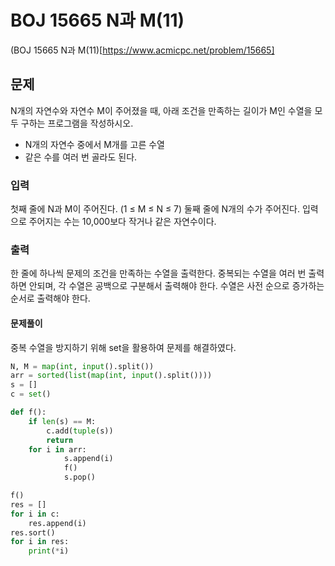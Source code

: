 # BOJ 15665 N과 M(11)  
(BOJ 15665 N과 M(11)[https://www.acmicpc.net/problem/15665]

## 문제
N개의 자연수와 자연수 M이 주어졌을 때, 아래 조건을 만족하는 길이가 M인 수열을 모두 구하는 프로그램을 작성하시오.
- N개의 자연수 중에서 M개를 고른 수열
- 같은 수를 여러 번 골라도 된다.

### 입력
첫째 줄에 N과 M이 주어진다. (1 ≤ M ≤ N ≤ 7)
둘째 줄에 N개의 수가 주어진다. 입력으로 주어지는 수는 10,000보다 작거나 같은 자연수이다.

### 출력
한 줄에 하나씩 문제의 조건을 만족하는 수열을 출력한다. 중복되는 수열을 여러 번 출력하면 안되며, 각 수열은 공백으로 구분해서 출력해야 한다.
수열은 사전 순으로 증가하는 순서로 출력해야 한다.

#### 문제풀이
중복 수열을 방지하기 위해 set을 활용하여 문제를 해결하였다.  
```python
N, M = map(int, input().split())
arr = sorted(list(map(int, input().split())))
s = []
c = set()

def f():
    if len(s) == M:
        c.add(tuple(s))
        return
    for i in arr:
            s.append(i)
            f()
            s.pop()

f()
res = []
for i in c:
    res.append(i)
res.sort()
for i in res:
    print(*i)
```